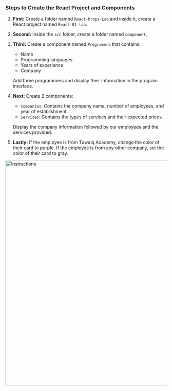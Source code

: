 ### Steps to Create the React Project and Components

1. **First:** Create a folder named `React-Props-Lab` and inside it, create a React project named `React-01-lab`.

2. **Second:** Inside the `src` folder, create a folder named `component`.

3. **Third:** Create a component named `Programers` that contains:
    - Name
    - Programming languages
    - Years of experience
    - Company

    Add three programmers and display their information in the program interface.

4. **Next:** Create 2 components:
    - `Companies`: Contains the company name, number of employees, and year of establishment.
    - `Services`: Contains the types of services and their expected prices.

    Display the company information followed by our employees and the services provided.

5. **Lastly:** If the employee is from Tuwaiq Academy, change the color of their card to purple. If the employee is from any other company, set the color of their card to gray.

<img src="https://drive.google.com/uc?export=view&id=1fqm-KOFaYCSZb30LqYW2KV8OIO-Aht_k" alt="Instructions" width="700" />

